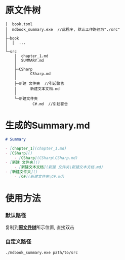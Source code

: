 # 原文件树

```
│  book.toml
│  mdbook_summary.exe  //此程序, 默认工作路径为"./src"
│
├─book
│  │  ...
│
└─src
    │  chapter_1.md
    │  SUMMARY.md
    │
    ├─CSharp
    │      CSharp.md
    │
    ├─新建 文件夹  //引起警告
    │      新建文本文档.md
    │
    └─新建文件夹
            C#.md  //引起警告
```

# 生成的Summary.md

```markdown
# Summary

- [chapter_1](chapter_1.md)
- [CSharp]()
    - [CSharp](CSharp\CSharp.md)
- [新建 文件夹]()
    - [新建文本文档](新建 文件夹\新建文本文档.md)
- [新建文件夹]()
    - [C#](新建文件夹\C#.md)
```



# 使用方法

### 默认路径

复制到[**原文件树**](#原文件树)所示位置, 直接双击

### 自定义路径

`./mdbook_summary.exe path/to/src`
